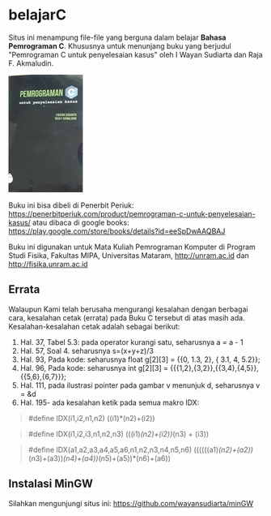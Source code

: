# belajarC
Situs ini menampung file-file yang berguna dalam belajar **Bahasa Pemrograman C**.
Khususnya untuk menunjang buku yang berjudul "Pemrograman C untuk penyelesaian kasus"
oleh I Wayan Sudiarta dan Raja F. Akmaludin.

![image buku C](https://github.com/wayansudiarta/belajarC/blob/master/buku-cs.jpg)

Buku ini bisa dibeli di Penerbit Periuk: https://penerbitperiuk.com/product/pemrograman-c-untuk-penyelesaian-kasus/
atau dibaca di google books: https://play.google.com/store/books/details?id=eeSpDwAAQBAJ

Buku ini digunakan untuk Mata Kuliah Pemrograman Komputer di Program Studi Fisika, Fakultas MIPA, Universitas Mataram, http://unram.ac.id dan http://fisika.unram.ac.id

## Errata
Walaupun Kami telah berusaha mengurangi kesalahan dengan berbagai cara, kesalahan cetak (errata) pada Buku C tersebut di atas masih ada. Kesalahan-kesalahan cetak adalah sebagai berikut:

1) Hal. 37, Tabel 5.3: pada operator kurangi satu, seharusnya a = a - 1
2) Hal. 57, Soal 4. seharusnya s=(x+y+z)/3
3) Hal. 93, Pada kode: seharusnya float g[2][3] = {{0, 1.3, 2}, { 3.1, 4, 5.2}};  
4) Hal. 96, Pada kode: seharusnya int g[2][3] = {{{1,2},{3,2}},{{3,4},{4,5}},{{5,6},{6,7}}};  
5) Hal. 111, pada ilustrasi pointer pada gambar v menunjuk d, seharusnya v = &d
6) Hal. 195- 
   ada kesalahan ketik pada semua makro IDX:
> #define IDX(i1,i2,n1,n2) ((i1)*(n2)+(i2))
   
> #define IDX(i1,i2,i3,n1,n2,n3) (((i1)*(n2)+(i2))*(n3) + (i3))
   
> #define IDX(a1,a2,a3,a4,a5,a6,n1,n2,n3,n4,n5,n6) ((((((a1)*(n2)+(a2))*(n3)+(a3))*(n4)+(a4))*(n5)+(a5))*(n6)+(a6))
   
## Instalasi MinGW
Silahkan mengunjungi situs ini: https://github.com/wayansudiarta/minGW
